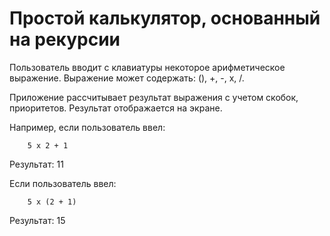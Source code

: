 # Простой калькулятор, основанный на рекурсии

Пользователь вводит с клавиатуры некоторое арифметическое выражение.
Выражение может содержать: (), +, -, х,  /.

Приложение рассчитывает результат выражения с учетом скобок, приоритетов.
Результат отображается на экране.

Например, если пользователь ввел:

        5 x 2 + 1

Результат: 11

Если пользователь ввел:

        5 x (2 + 1)

Результат: 15